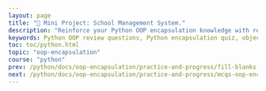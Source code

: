 ```yaml
---
layout: page
title: "🧠 Mini Project: School Management System."
description: "Reinforce your Python OOP encapsulation knowledge with review questions designed to test your grasp of single, multiple, and multilevel encapsulation. Ideal for students and beginners."
keywords: Python OOP review questions, Python encapsulation quiz, object-oriented programming questions, Python class encapsulation test, OOP MCQs Python, Python encapsulation assessment, beginner Python OOP questions, review Python OOP concepts
toc: toc/python.html
topic: "oop-encapsulation"
course: "python"
prev: /python/docs/oop-encapsulation/practice-and-progress/fill-blanks-oop-encapsulation.html
next: /python/docs/oop-encapsulation/practice-and-progress/mcqs-oop-encapsulation.html
---
```

